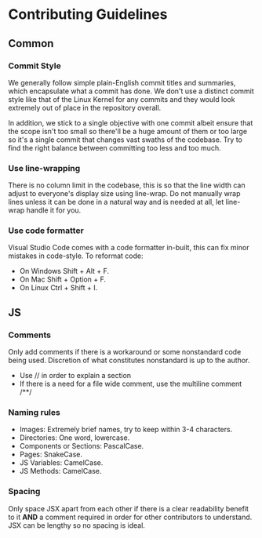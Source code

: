 # Contributing Guidelines

## Common
### Commit Style
We generally follow simple plain-English commit titles and summaries, which encapsulate what a commit has done. We don't use a distinct commit style like that of the Linux Kernel for any commits and they would look extremely out of place in the repository overall.

In addition, we stick to a single objective with one commit albeit ensure that the scope isn't too small so there'll be a huge amount of them or too large so it's a single commit that changes vast swaths of the codebase. Try to find the right balance between committing too less and too much.

### Use line-wrapping
There is no column limit in the codebase, this is so that the line width can adjust to everyone's display size using line-wrap. Do not manually wrap lines unless it can be done in a natural way and is needed at all, let line-wrap handle it for you.

### Use code formatter
Visual Studio Code comes with a code formatter in-built, this can fix minor mistakes in code-style. To reformat code: 

- On Windows Shift + Alt + F.
- On Mac Shift + Option + F.
- On Linux Ctrl + Shift + I.

## JS
### Comments
Only add comments if there is a workaround or some nonstandard code being used. Discretion of what constitutes nonstandard is up to the author. 
* Use // in order to explain a section
* If there is a need for a file wide comment, use the multiline comment /**/

### Naming rules
* Images: Extremely brief names, try to keep within 3-4 characters.
* Directories: One word, lowercase.
* Components or Sections: PascalCase.
* Pages: SnakeCase.
* JS Variables: CamelCase.
* JS Methods: CamelCase.

### Spacing
Only space JSX apart from each other if there is a clear readability benefit to it **AND** a comment required in order for other contributors to understand. JSX can be lengthy so no spacing is ideal.
